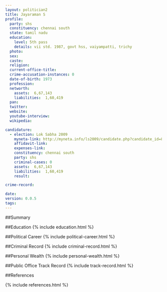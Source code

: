 ```yaml
---
layout: politician2
title: Jayaraman S
profile: 
  party: shs
  constituency: chennai south
  state: tamil nadu
  education: 
    level: 5th pass
    details: vii std. 1987, govt hss, vaiyampatti, trichy
  photo: 
  sex: 
  caste: 
  religion: 
  current-office-title: 
  crime-accusation-instances: 0
  date-of-birth: 1973
  profession: 
  networth: 
    assets:  6,67,143
    liabilities:  1,60,419
  pan: 
  twitter: 
  website: 
  youtube-interview: 
  wikipedia: 

candidature: 
  - election: Lok Sabha 2009
    myneta-link: http://myneta.info/ls2009/candidate.php?candidate_id=8776
    affidavit-link: 
    expenses-link: 
    constituency: chennai south 
    party: shs
    criminal-cases: 0
    assets:  6,67,143
    liabilities:  1,60,419
    result:  

crime-record: 

date: 
version: 0.0.5
tags: 
---
```

##Summary


##Education
{% include education.html %}


##Political Career
{% include political-career.html %}


##Criminal Record
{% include criminal-record.html %}


##Personal Wealth
{% include personal-wealth.html %}


##Public Office Track Record
{% include track-record.html %}


##References


{% include references.html %}
